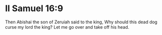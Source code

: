 # II Samuel 16:9

Then Abishai the son of Zeruiah said to the king, Why should this dead dog curse my lord the king? Let me go over and take off his head.
